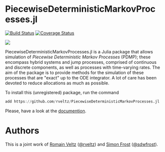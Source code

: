 # PiecewiseDeterministicMarkovProcesses.jl 

[![Build Status](https://travis-ci.org/rveltz/PiecewiseDeterministicMarkovProcesses.jl.svg?branch=master)](https://travis-ci.org/rveltz/PiecewiseDeterministicMarkovProcesses.jl)
<a href='https://coveralls.io/github/rveltz/PiecewiseDeterministicMarkovProcesses.jl?branch=master'><img src='https://coveralls.io/repos/github/rveltz/PiecewiseDeterministicMarkovProcesses.jl/badge.svg?branch=master' alt='Coverage Status' /></a>
<!--[![Build status](https://ci.appveyor.com/api/projects/status/github/rveltz/PiecewiseDeterministicMarkovProcesses.jl?svg=true&branch=master)](https://ci.appveyor.com/project/rveltz/piecewisedeterministicmarkovprocesses-jl/branch/master)
--><!--[![](https://img.shields.io/badge/docs-stable-blue.svg)](https://rveltz.github.io/PiecewiseDeterministicMarkovProcesses.jl/stable)-->
[![](https://img.shields.io/badge/docs-latest-blue.svg)](https://rveltz.github.io/PiecewiseDeterministicMarkovProcesses.jl/latest) 

PiecewiseDeterministicMarkovProcesses.jl is a Julia package that allows simulation of *Piecewise Deterministic Markov Processes* (PDMP); these encompass hybrid systems and jump processes, comprised of continuous and discrete components, as well as processes with time-varying rates. The aim of the package is to provide methods for the simulation of these processes that are "exact" up to the ODE integrator. A lot of care has been devoted to reduce allocations as much as possible.

To install this (unregistered) package, run the command 

```julia
add https://github.com/rveltz/PiecewiseDeterministicMarkovProcesses.jl.git
```


Please, have a look at the [documention](https://rveltz.github.io/PiecewiseDeterministicMarkovProcesses.jl/latest).

# Authors

This is a joint work of [Romain Veltz](https://romainveltz.pythonanywhere.com/) ([@rveltz](http://github.com/rveltz)) and [Simon Frost](http://www.vet.cam.ac.uk/directory/sdf22@cam.ac.uk) ([@sdwfrost](http://github.com/sdwfrost)).
